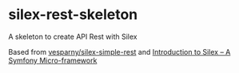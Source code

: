 # silex-rest-skeleton
A skeleton to create API Rest with Silex

Based from [vesparny/silex-simple-rest](https://github.com/silexphp/Silex-Skeleton) and [Introduction to Silex – A Symfony Micro-framework](http://www.sitepoint.com/introduction-silex-symfony-micro-framework/)
